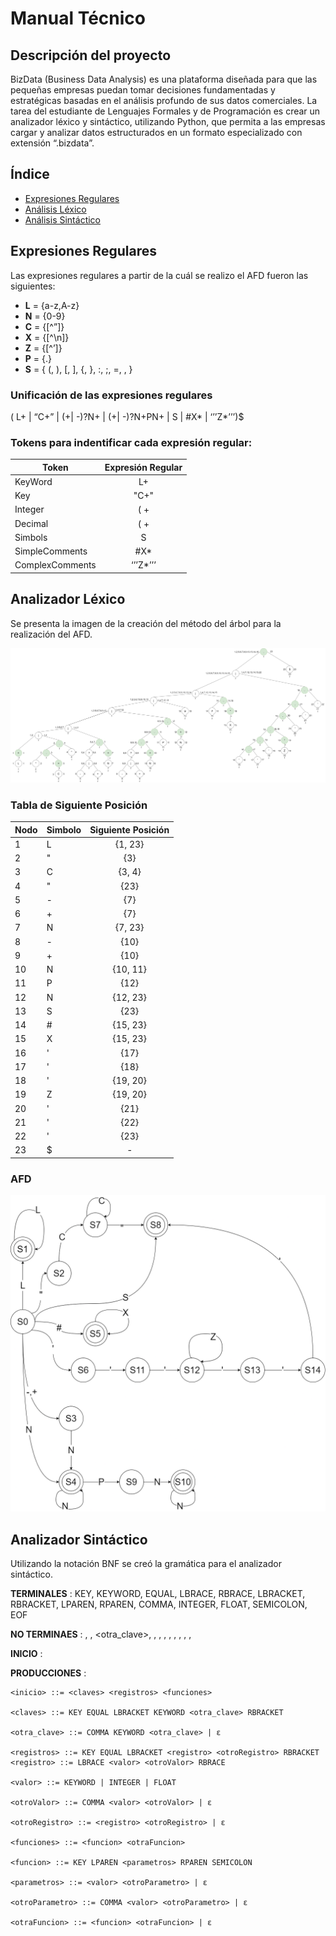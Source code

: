 # Manual Técnico

## Descripción del proyecto
BizData (Business Data Analysis) es una plataforma diseñada para que las pequeñas empresas puedan tomar decisiones fundamentadas y estratégicas basadas en el análisis profundo de sus datos comerciales. La tarea del estudiante de Lenguajes Formales y de Programación es crear un analizador léxico y sintáctico, utilizando Python, que permita a las empresas cargar y analizar datos estructurados en un formato especializado con extensión “.bizdata”.

## Índice

- [Expresiones Regulares](#expresiones-regulares)
- [Análisis Léxico](#analizador-léxico)
- [Análisis Sintáctico]()

## Expresiones Regulares
Las expresiones regulares a partir de la cuál se realizo el AFD fueron las siguientes:

- **L** = {a-z,A-z}
- **N** = {0-9}
- **C** = {[^”]}
- **X** = {[^\n]}
- **Z** = {[^’]}
- **P** = {.}
- **S** = { (, ), [, ], {, }, :, ;, =, , }

### Unificación de las expresiones regulares
( L+ | “C+” | (+| -)?N+ | (+| -)?N+PN+ | S | #X* | ‘’’Z*’’’)$

### Tokens para indentificar cada expresión regular:

| Token | Expresión Regular  |
| --------- |:-------------:|
| KeyWord | L+ |
| Key  | "C+" |
| Integer | ( +| -)?N+ |
| Decimal | ( +| -)?N+PN+ |
| Simbols | S |
| SimpleComments | #X* |
| ComplexComments | ‘’’Z*’’’ |

## Analizador Léxico
Se presenta la imagen de la creación del método del árbol para la realización del AFD.

![Método del árbol](../assets/TreeMethod.png)

### Tabla de Siguiente Posición
| Nodo  | Simbolo | Siguiente Posición |
| ------------- | ------------- |:-------------:|
| 1 | L | {1, 23} |
| 2 | " | {3} |
| 3 | C | {3, 4} | 
| 4 | " | {23} |
| 5 | - | {7} |
| 6 | + | {7} |
| 7 | N | {7, 23} | 
| 8 | - | {10} |
| 9 | + | {10} |
| 10 | N | {10, 11} | 
| 11 | P | {12} | 
| 12 | N | {12, 23} | 
| 13 | S | {23} | 
| 14 | # | {15, 23} | 
| 15 | X | {15, 23} | 
| 16 | ' | {17} | 
| 17 | ' | {18} | 
| 18 | ' | {19, 20} | 
| 19 | Z | {19, 20} | 
| 20 | ' | {21} | 
| 21 | ' | {22} | 
| 22 | ' | {23} | 
| 23 | $ | - |

### AFD
![AFD](../assets/AFD.png)

## Analizador Sintáctico
Utilizando la notación BNF se creó la gramática para el analizador sintáctico.

**TERMINALES** : KEY, KEYWORD, EQUAL, LBRACE, RBRACE, LBRACKET, RBRACKET, LPAREN, RPAREN, COMMA, INTEGER, FLOAT, SEMICOLON, EOF

**NO TERMINAES** : 
    <inicio>
    <claves> 
    <registros>, <funciones>, <otra_clave>, <registros>, <registro>, <otroRegistro>, <valor>, <otroValor>, <funcion>, <parametros>, <otroParametro>, <otraFuncion>

**INICIO** : <inicio>

**PRODUCCIONES** :

    <inicio> ::= <claves> <registros> <funciones>

    <claves> ::= KEY EQUAL LBRACKET KEYWORD <otra_clave> RBRACKET

    <otra_clave> ::= COMMA KEYWORD <otra_clave> | ε

    <registros> ::= KEY EQUAL LBRACKET <registro> <otroRegistro> RBRACKET
    <registro> ::= LBRACE <valor> <otroValor> RBRACE

    <valor> ::= KEYWORD | INTEGER | FLOAT

    <otroValor> ::= COMMA <valor> <otroValor> | ε

    <otroRegistro> ::= <registro> <otroRegistro> | ε

    <funciones> ::= <funcion> <otraFuncion>

    <funcion> ::= KEY LPAREN <parametros> RPAREN SEMICOLON

    <parametros> ::= <valor> <otroParametro> | ε

    <otroParametro> ::= COMMA <valor> <otroParametro> | ε

    <otraFuncion> ::= <funcion> <otraFuncion> | ε
